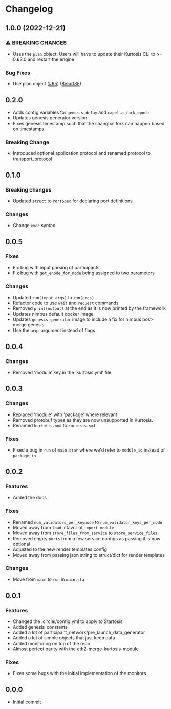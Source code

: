 # Changelog

## 1.0.0 (2022-12-21)


### ⚠ BREAKING CHANGES

* Uses the `plan` object. Users will have to update their Kurtosis CLI to >= 0.63.0 and restart the engine

### Bug Fixes

* Use plan object ([#65](https://github.com/parithosh/eth2-package/issues/65)) ([8e5d185](https://github.com/parithosh/eth2-package/commit/8e5d18558f92a9fc71ae9a70f1ca139df406d7b7))

## 0.2.0

- Adds config variables for `genesis_delay` and `capella_fork_epoch`
- Updates genesis generator version
- Fixes genesis timestamp such that the shanghai fork can happen based on timestamps

### Breaking Change
- Introduced optional application protocol and renamed protocol to transport_protocol

## 0.1.0

### Breaking changes
- Updated `struct` to `PortSpec` for declaring port definitions

### Changes
- Change `exec` syntax

## 0.0.5

### Fixes
- Fix bug with input parsing of participants
- Fix bug with `get_enode_for_node` being assigned to two parameters

### Changes
- Updated `run(input_args)` to `run(args)`
- Refactor code to use `wait` and `request` commands
- Removed `print(output)` at the end as it is now printed by the framework
- Updates nimbus default docker image
- Updates `genesis-generator` image to include a fix for nimbus post-merge genesis
- Use the `args` argument instead of flags

## 0.0.4
### Changes
- Removed 'module' key in the 'kurtosis.yml' file

## 0.0.3
### Changes
- Replaced 'module' with 'package' where relevant
- Removed protobuf types as they are now unsupported in Kurtosis.
- Renamed `kurtotis.mod` to `kurtosis.yml`

### Fixes
- Fixed a bug in `run` of `main.star` where we'd refer to `module_io` instead of `package_io`

## 0.0.2

### Features
- Added the docs

### Fixes
- Renamed `num_validators_per_keynode` to `num_validator_keys_per_node`
- Moved away from `load` infavor of `import_module`
- Moved away from `store_files_from_service` to `store_service_files`
- Removed empty `ports` from a few service configs as passing it is now optional
- Adjusted to the new render templates config
- Moved away from passing json string to struct/dict for render templates

### Changes
- Move from `main` to `run` in `main.star`

## 0.0.1

### Features
- Changed the .circlei/config.yml to apply to Startosis
- Added genesis_constants
- Added a lot of participant_network/pre_launch_data_generator
- Added a lot of simple objects that just keep data
- Added monitoring on top of the repo
- Almost perfect parity with the eth2-merge-kurtosis-module

### Fixes
- Fixes some bugs with the initial implementation of the monitors

## 0.0.0
* Initial commit
